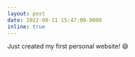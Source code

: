 ```yaml
---
layout: post
date: 2022-08-11 15:47:00-0000
inline: true
---
```


Just created my first personal website! :smile:

